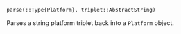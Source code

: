 ```
parse(::Type{Platform}, triplet::AbstractString)
```

Parses a string platform triplet back into a `Platform` object.
